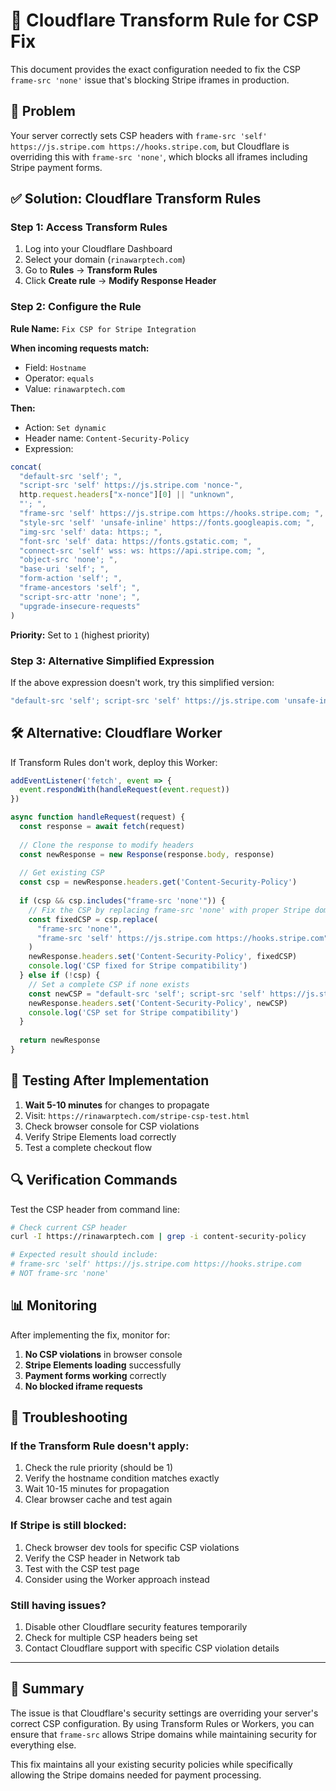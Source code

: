 # 🔧 Cloudflare Transform Rule for CSP Fix

This document provides the exact configuration needed to fix the CSP `frame-src 'none'` issue that's blocking Stripe iframes in production.

## 🚨 Problem

Your server correctly sets CSP headers with `frame-src 'self' https://js.stripe.com https://hooks.stripe.com`, but Cloudflare is overriding this with `frame-src 'none'`, which blocks all iframes including Stripe payment forms.

## ✅ Solution: Cloudflare Transform Rules

### Step 1: Access Transform Rules
1. Log into your Cloudflare Dashboard
2. Select your domain (`rinawarptech.com`)
3. Go to **Rules** → **Transform Rules**
4. Click **Create rule** → **Modify Response Header**

### Step 2: Configure the Rule

**Rule Name:** `Fix CSP for Stripe Integration`

**When incoming requests match:**
- Field: `Hostname`
- Operator: `equals`
- Value: `rinawarptech.com`

**Then:**
- Action: `Set dynamic`
- Header name: `Content-Security-Policy`
- Expression:
```javascript
concat(
  "default-src 'self'; ",
  "script-src 'self' https://js.stripe.com 'nonce-", 
  http.request.headers["x-nonce"][0] || "unknown", 
  "'; ",
  "frame-src 'self' https://js.stripe.com https://hooks.stripe.com; ",
  "style-src 'self' 'unsafe-inline' https://fonts.googleapis.com; ",
  "img-src 'self' data: https:; ",
  "font-src 'self' data: https://fonts.gstatic.com; ",
  "connect-src 'self' wss: ws: https://api.stripe.com; ",
  "object-src 'none'; ",
  "base-uri 'self'; ",
  "form-action 'self'; ",
  "frame-ancestors 'self'; ",
  "script-src-attr 'none'; ",
  "upgrade-insecure-requests"
)
```

**Priority:** Set to `1` (highest priority)

### Step 3: Alternative Simplified Expression

If the above expression doesn't work, try this simplified version:

```javascript
"default-src 'self'; script-src 'self' https://js.stripe.com 'unsafe-inline'; frame-src 'self' https://js.stripe.com https://hooks.stripe.com; style-src 'self' 'unsafe-inline' https://fonts.googleapis.com; img-src 'self' data: https:; font-src 'self' data: https://fonts.gstatic.com; connect-src 'self' wss: ws: https://api.stripe.com; object-src 'none'; base-uri 'self'; form-action 'self'; script-src-attr 'none'; upgrade-insecure-requests"
```

## 🛠️ Alternative: Cloudflare Worker

If Transform Rules don't work, deploy this Worker:

```javascript
addEventListener('fetch', event => {
  event.respondWith(handleRequest(event.request))
})

async function handleRequest(request) {
  const response = await fetch(request)
  
  // Clone the response to modify headers
  const newResponse = new Response(response.body, response)
  
  // Get existing CSP
  const csp = newResponse.headers.get('Content-Security-Policy')
  
  if (csp && csp.includes("frame-src 'none'")) {
    // Fix the CSP by replacing frame-src 'none' with proper Stripe domains
    const fixedCSP = csp.replace(
      "frame-src 'none'", 
      "frame-src 'self' https://js.stripe.com https://hooks.stripe.com"
    )
    newResponse.headers.set('Content-Security-Policy', fixedCSP)
    console.log('CSP fixed for Stripe compatibility')
  } else if (!csp) {
    // Set a complete CSP if none exists
    const newCSP = "default-src 'self'; script-src 'self' https://js.stripe.com 'unsafe-inline'; frame-src 'self' https://js.stripe.com https://hooks.stripe.com; style-src 'self' 'unsafe-inline' https://fonts.googleapis.com; img-src 'self' data: https:; font-src 'self' data: https://fonts.gstatic.com; connect-src 'self' wss: ws: https://api.stripe.com; object-src 'none'; base-uri 'self'; form-action 'self'; script-src-attr 'none'; upgrade-insecure-requests"
    newResponse.headers.set('Content-Security-Policy', newCSP)
    console.log('CSP set for Stripe compatibility')
  }
  
  return newResponse
}
```

## 🧪 Testing After Implementation

1. **Wait 5-10 minutes** for changes to propagate
2. Visit: `https://rinawarptech.com/stripe-csp-test.html`
3. Check browser console for CSP violations
4. Verify Stripe Elements load correctly
5. Test a complete checkout flow

## 🔍 Verification Commands

Test the CSP header from command line:

```bash
# Check current CSP header
curl -I https://rinawarptech.com | grep -i content-security-policy

# Expected result should include:
# frame-src 'self' https://js.stripe.com https://hooks.stripe.com
# NOT frame-src 'none'
```

## 📊 Monitoring

After implementing the fix, monitor for:

1. **No CSP violations** in browser console
2. **Stripe Elements loading** successfully
3. **Payment forms working** correctly
4. **No blocked iframe requests**

## 🚨 Troubleshooting

### If the Transform Rule doesn't apply:
1. Check the rule priority (should be 1)
2. Verify the hostname condition matches exactly
3. Wait 10-15 minutes for propagation
4. Clear browser cache and test again

### If Stripe is still blocked:
1. Check browser dev tools for specific CSP violations
2. Verify the CSP header in Network tab
3. Test with the CSP test page
4. Consider using the Worker approach instead

### Still having issues?
1. Disable other Cloudflare security features temporarily
2. Check for multiple CSP headers being set
3. Contact Cloudflare support with specific CSP violation details

---

## 📝 Summary

The issue is that Cloudflare's security settings are overriding your server's correct CSP configuration. By using Transform Rules or Workers, you can ensure that `frame-src` allows Stripe domains while maintaining security for everything else.

This fix maintains all your existing security policies while specifically allowing the Stripe domains needed for payment processing.
